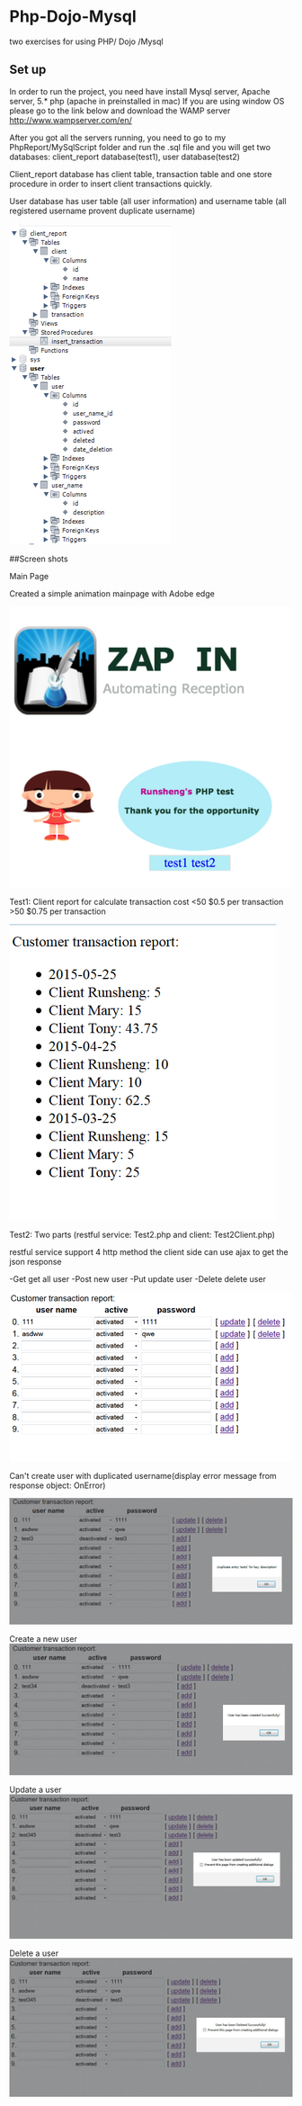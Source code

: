 # Php-Dojo-Mysql
two exercises for using PHP/ Dojo /Mysql 

## Set up
 
In order to run the project, you need have install Mysql server, Apache server, 5.* php
(apache in preinstalled in mac) If you are using window OS please go to the link below and download the WAMP server
http://www.wampserver.com/en/

After you got all the servers running, you need to go to my PhpReport/MySqlScript folder and run the .sql file and you will get
two databases: client_report database(test1),  user database(test2)

Client_report database has client table, transaction table and one store procedure in order to insert client transactions quickly.

User database has user table (all user information) and username table (all registered username provent duplicate username)



![GitHub Logo](/readme/tableSchema.png)

##Screen shots

Main Page

Created a simple animation mainpage with Adobe edge

![GitHub Logo](/readme/mainpage.png)

Test1: Client report for calculate transaction cost
<50 $0.5 per transaction   >50 $0.75 per transaction

![GitHub Logo](/readme/test1.png)

Test2: Two parts (restful service: Test2.php and client: Test2Client.php)

restful service support 4 http method the client side can use ajax to get the json response

-Get get all user
-Post new user
-Put update user
-Delete delete user

![GitHub Logo](/readme/test2.png)

Can't create user with duplicated username(display error message from response object: OnError)

![GitHub Logo](/readme/addError.png)

Create a new user 
![GitHub Logo](/readme/addSuccess.jpg)

Update a user 
![GitHub Logo](/readme/update.jpg)

Delete a user 
![GitHub Logo](/readme/delete.jpg)






